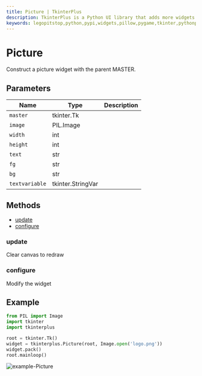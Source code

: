 ```yaml
---
title: Picture | TkinterPlus
description: TkinterPlus is a Python UI library that adds more widgets to Tkinter
keywords: legopitstop,python,pypi,widgets,pillow,pygame,tkinter,pythonpackage
---
```


# Picture

Construct a picture widget with the parent MASTER.

## Parameters

| Name           | Type              | Description |
| -------------- | ----------------- | ----------- |
| `master`       | tkinter.Tk        |             |
| `image`        | PIL.Image         |             |
| `width`        | int               |             |
| `height`       | int               |             |
| `text`         | str               |             |
| `fg`           | str               |             |
| `bg`           | str               |             |
| `textvariable` | tkinter.StringVar |             |

## Methods

- [update](#update)
- [configure](#configure)

### update

Clear canvas to redraw

### configure

Modify the widget

## Example

```py
from PIL import Image
import tkinter
import tkinterplus

root = tkinter.Tk()
widget = tkinterplus.Picture(root, Image.open('logo.png'))
widget.pack()
root.mainloop()
```

![example-Picture](/images/example-Picture.png)
